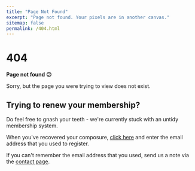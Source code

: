 ```yaml
---
title: "Page Not Found"
excerpt: "Page not found. Your pixels are in another canvas."
sitemap: false
permalink: /404.html
---
```


# 404


**Page not found 😕**

Sorry, but the page you were trying to view does not exist.

## Trying to renew your membership?
Do feel free to gnash your teeth - we're currently stuck with an untidy membership system.

When you've recovered your composure, [click here](https://hobarthackerspace.tidyhq.com/users/sign_in) and enter the email address that you used to register.

If you can't remember the email address that you used, send us a note via the [contact page](https://hobarthackerspace.org.au/contact/).
